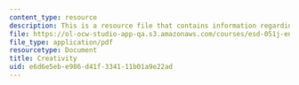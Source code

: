 ```yaml
---
content_type: resource
description: This is a resource file that contains information regarding creativity.
file: https://ol-ocw-studio-app-qa.s3.amazonaws.com/courses/esd-051j-engineering-innovation-and-design-fall-2012/e6d6e5ebe986d41f334111b01a9e22ad_MITESD_051JF12_Lec11.pdf
file_type: application/pdf
resourcetype: Document
title: Creativity
uid: e6d6e5eb-e986-d41f-3341-11b01a9e22ad
---
```

